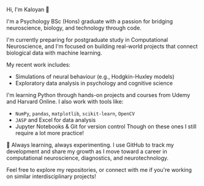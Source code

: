 Hi, I'm Kaloyan 👋

I'm a Psychology BSc (Hons) graduate with a passion for bridging neuroscience, biology, and technology through code.

I'm currently preparing for postgraduate study in Computational Neuroscience, and I'm focused on building real-world projects that connect biological data with machine learning.

My recent work includes:
- Simulations of neural behaviour (e.g., Hodgkin-Huxley models)
- Exploratory data analysis in psychology and cognitive science

I'm learning Python through hands-on projects and courses from Udemy and Harvard Online. I also work with tools like:
- `NumPy`, `pandas`, `matplotlib`, `scikit-learn`, `OpenCV`
- `JASP` and Excel for data analysis
- Jupyter Notebooks & Git for version control
  Though on these ones I still require a lot more practice!

🌱 
Always learning, always experimenting. I use GitHub to track my development and share my growth as I move toward a career in computational neuroscience, diagnostics, and neurotechnology.

Feel free to explore my repositories, or connect with me if you're working on similar interdisciplinary projects!
